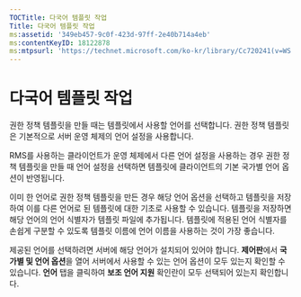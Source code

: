 ```yaml
---
TOCTitle: 다국어 템플릿 작업
Title: 다국어 템플릿 작업
ms:assetid: '349eb457-9c0f-423d-97ff-2e40b714a4eb'
ms:contentKeyID: 18122878
ms:mtpsurl: 'https://technet.microsoft.com/ko-kr/library/Cc720241(v=WS.10)'
---
```


다국어 템플릿 작업
==================

권한 정책 템플릿을 만들 때는 템플릿에서 사용할 언어를 선택합니다. 권한 정책 템플릿은 기본적으로 서버 운영 체제의 언어 설정을 사용합니다.

RMS를 사용하는 클라이언트가 운영 체제에서 다른 언어 설정을 사용하는 경우 권한 정책 템플릿을 만들 때 언어 설정을 선택하면 템플릿에 클라이언트의 기본 국가별 언어 옵션이 반영됩니다.

이미 한 언어로 권한 정책 템플릿을 만든 경우 해당 언어 옵션을 선택하고 템플릿을 저장하여 이를 다른 언어로 된 템플릿에 대한 기초로 사용할 수 있습니다. 템플릿을 저장하면 해당 언어의 언어 식별자가 템플릿 파일에 추가됩니다. 템플릿에 적용된 언어 식별자를 손쉽게 구분할 수 있도록 템플릿 이름에 언어 이름을 사용하는 것이 가장 좋습니다.

제공된 언어를 선택하려면 서버에 해당 언어가 설치되어 있어야 합니다. **제어판**에서 **국가별 및 언어 옵션**을 열어 서버에서 사용할 수 있는 언어 옵션이 모두 있는지 확인할 수 있습니다. **언어** 탭을 클릭하여 **보조 언어 지원** 확인란이 모두 선택되어 있는지 확인합니다.
